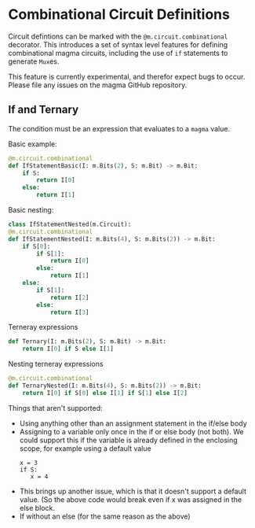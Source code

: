 # Combinational Circuit Definitions
Circuit defintions can be marked with the `@m.circuit.combinational` decorator.
This introduces a set of syntax level features for defining combinational magma
circuits, including the use of `if` statements to generate `Mux`es.

This feature is currently experimental, and therefor expect bugs to occur.
Please file any issues on the magma GitHub repository.

## If and Ternary
The condition must be an expression that evaluates to a `magma` value.

Basic example:
```python
@m.circuit.combinational
def IfStatementBasic(I: m.Bits(2), S: m.Bit) -> m.Bit:
    if S:
        return I[0]
    else:
        return I[1]

```

Basic nesting:
```python
class IfStatementNested(m.Circuit):
@m.circuit.combinational
def IfStatementNested(I: m.Bits(4), S: m.Bits(2)) -> m.Bit:
    if S[0]:
        if S[1]:
            return I[0]
        else:
            return I[1]
    else:
        if S[1]:
            return I[2]
        else:
            return I[3]
```

Terneray expressions
```python
def Ternary(I: m.Bits(2), S: m.Bit) -> m.Bit:
    return I[0] if S else I[1]
```

Nesting terneray expressions
```python
@m.circuit.combinational
def TernaryNested(I: m.Bits(4), S: m.Bits(2)) -> m.Bit:
    return I[0] if S[0] else I[1] if S[1] else I[2]
```

Things that aren't supported:
* Using anything other than an assignment statement in the if/else body
* Assigning to a variable only once in the if or else body (not both). We could
  support this if the variable is already defined in the enclosing scope, for
  example using a default value
    ```
    x = 3
    if S:
       x = 4
    ```
* This brings up another issue, which is that it doesn't support a default
  value. (So the above code would break even if x was assigned in the else
  block.
* If without an else (for the same reason as the above)
